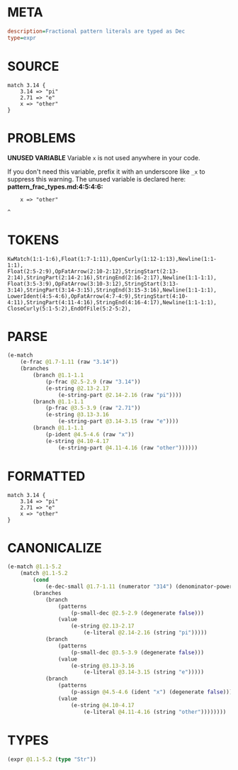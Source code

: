 # META
~~~ini
description=Fractional pattern literals are typed as Dec
type=expr
~~~
# SOURCE
~~~roc
match 3.14 {
    3.14 => "pi"
    2.71 => "e"
    x => "other"
}
~~~
# PROBLEMS
**UNUSED VARIABLE**
Variable ``x`` is not used anywhere in your code.

If you don't need this variable, prefix it with an underscore like `_x` to suppress this warning.
The unused variable is declared here:
**pattern_frac_types.md:4:5:4:6:**
```roc
    x => "other"
```
    ^


# TOKENS
~~~zig
KwMatch(1:1-1:6),Float(1:7-1:11),OpenCurly(1:12-1:13),Newline(1:1-1:1),
Float(2:5-2:9),OpFatArrow(2:10-2:12),StringStart(2:13-2:14),StringPart(2:14-2:16),StringEnd(2:16-2:17),Newline(1:1-1:1),
Float(3:5-3:9),OpFatArrow(3:10-3:12),StringStart(3:13-3:14),StringPart(3:14-3:15),StringEnd(3:15-3:16),Newline(1:1-1:1),
LowerIdent(4:5-4:6),OpFatArrow(4:7-4:9),StringStart(4:10-4:11),StringPart(4:11-4:16),StringEnd(4:16-4:17),Newline(1:1-1:1),
CloseCurly(5:1-5:2),EndOfFile(5:2-5:2),
~~~
# PARSE
~~~clojure
(e-match
	(e-frac @1.7-1.11 (raw "3.14"))
	(branches
		(branch @1.1-1.1
			(p-frac @2.5-2.9 (raw "3.14"))
			(e-string @2.13-2.17
				(e-string-part @2.14-2.16 (raw "pi"))))
		(branch @1.1-1.1
			(p-frac @3.5-3.9 (raw "2.71"))
			(e-string @3.13-3.16
				(e-string-part @3.14-3.15 (raw "e"))))
		(branch @1.1-1.1
			(p-ident @4.5-4.6 (raw "x"))
			(e-string @4.10-4.17
				(e-string-part @4.11-4.16 (raw "other"))))))
~~~
# FORMATTED
~~~roc
match 3.14 {
	3.14 => "pi"
	2.71 => "e"
	x => "other"
}
~~~
# CANONICALIZE
~~~clojure
(e-match @1.1-5.2
	(match @1.1-5.2
		(cond
			(e-dec-small @1.7-1.11 (numerator "314") (denominator-power-of-ten "2") (value "3.14")))
		(branches
			(branch
				(patterns
					(p-small-dec @2.5-2.9 (degenerate false)))
				(value
					(e-string @2.13-2.17
						(e-literal @2.14-2.16 (string "pi")))))
			(branch
				(patterns
					(p-small-dec @3.5-3.9 (degenerate false)))
				(value
					(e-string @3.13-3.16
						(e-literal @3.14-3.15 (string "e")))))
			(branch
				(patterns
					(p-assign @4.5-4.6 (ident "x") (degenerate false)))
				(value
					(e-string @4.10-4.17
						(e-literal @4.11-4.16 (string "other"))))))))
~~~
# TYPES
~~~clojure
(expr @1.1-5.2 (type "Str"))
~~~
